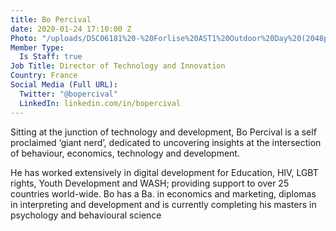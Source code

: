 ```yaml
---
title: Bo Percival
date: 2020-01-24 17:10:00 Z
Photo: "/uploads/DSC06181%20-%20Forlise%20AST1%20Outdoor%20Day%20(2048px)%20by%20Vince%20Emond.jpg"
Member Type:
  Is Staff: true
Job Title: Director of Technology and Innovation
Country: France
Social Media (Full URL):
  Twitter: "@bopercival"
  LinkedIn: linkedin.com/in/bopercival
---
```


Sitting at the junction of technology and development, Bo Percival is a self proclaimed ‘giant nerd’, dedicated to uncovering insights at the intersection of behaviour, economics, technology and development.

He has worked extensively in digital development for Education, HIV, LGBT rights, Youth Development and WASH; providing support to over 25 countries world-wide. Bo has a Ba. in economics and marketing, diplomas in interpreting and development and is currently completing his masters in psychology and behavioural science